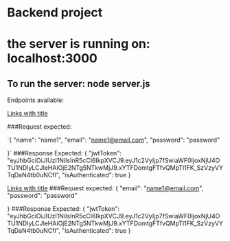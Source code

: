 # Backend project


the server is running on:
localhost:3000
=============


To run the server:
node server.js
-------------

Endpoints available:

[Links with title](localhost:3000/user/sign-up "sign-up")

 ###Request expected:

    
`{
    "name": "name1",
    "email": "name1@email.com",
    "password": "password"

}`
###Response Expected:
{
    "jwtToken": "eyJhbGciOiJIUzI1NiIsInR5cCI6IkpXVCJ9.eyJ1c2VyIjp7fSwiaWF0IjoxNjU4OTU1NDIyLCJleHAiOjE2NTg5NTkwMjJ9.xYTFDomtgFTfvQMpTl1FK_SzVzyVYTqDaN4tb0uNCfI",
    "isAuthenticated": true
}

[Links with title](localhost:3000/user/sign-in "sign-in")
 ###Request expected:
{
    "email": "name1@email.com",
    "password": "password"

}
###Response Expected:
{
    "jwtToken": "eyJhbGciOiJIUzI1NiIsInR5cCI6IkpXVCJ9.eyJ1c2VyIjp7fSwiaWF0IjoxNjU4OTU1NDIyLCJleHAiOjE2NTg5NTkwMjJ9.xYTFDomtgFTfvQMpTl1FK_SzVzyVYTqDaN4tb0uNCfI",
    "isAuthenticated": true
}

 

